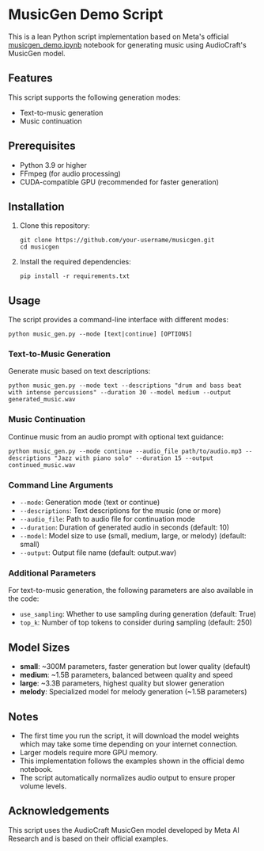 # MusicGen Demo Script

This is a lean Python script implementation based on Meta's official [musicgen_demo.ipynb](https://github.com/facebookresearch/audiocraft/blob/main/demos/musicgen_demo.ipynb) notebook for generating music using AudioCraft's MusicGen model.

## Features

This script supports the following generation modes:
- Text-to-music generation
- Music continuation

## Prerequisites

- Python 3.9 or higher
- FFmpeg (for audio processing)
- CUDA-compatible GPU (recommended for faster generation)

## Installation

1. Clone this repository:
   ```
   git clone https://github.com/your-username/musicgen.git
   cd musicgen
   ```

2. Install the required dependencies:
   ```
   pip install -r requirements.txt
   ```

## Usage

The script provides a command-line interface with different modes:

```
python music_gen.py --mode [text|continue] [OPTIONS]
```

### Text-to-Music Generation

Generate music based on text descriptions:

```
python music_gen.py --mode text --descriptions "drum and bass beat with intense percussions" --duration 30 --model medium --output generated_music.wav
```

### Music Continuation

Continue music from an audio prompt with optional text guidance:

```
python music_gen.py --mode continue --audio_file path/to/audio.mp3 --descriptions "Jazz with piano solo" --duration 15 --output continued_music.wav
```

### Command Line Arguments

- `--mode`: Generation mode (text or continue)
- `--descriptions`: Text descriptions for the music (one or more)
- `--audio_file`: Path to audio file for continuation mode
- `--duration`: Duration of generated audio in seconds (default: 10)
- `--model`: Model size to use (small, medium, large, or melody) (default: small)
- `--output`: Output file name (default: output.wav)

### Additional Parameters

For text-to-music generation, the following parameters are also available in the code:
- `use_sampling`: Whether to use sampling during generation (default: True)
- `top_k`: Number of top tokens to consider during sampling (default: 250)

## Model Sizes

- **small**: ~300M parameters, faster generation but lower quality (default)
- **medium**: ~1.5B parameters, balanced between quality and speed
- **large**: ~3.3B parameters, highest quality but slower generation
- **melody**: Specialized model for melody generation (~1.5B parameters)

## Notes

- The first time you run the script, it will download the model weights which may take some time depending on your internet connection.
- Larger models require more GPU memory.
- This implementation follows the examples shown in the official demo notebook.
- The script automatically normalizes audio output to ensure proper volume levels.

## Acknowledgements

This script uses the AudioCraft MusicGen model developed by Meta AI Research and is based on their official examples.